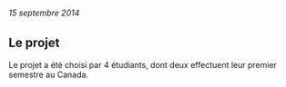 ###### 15 septembre 2014

Le projet
------------------------

Le projet a été choisi par 4 étudiants, dont deux effectuent leur premier semestre au Canada.

